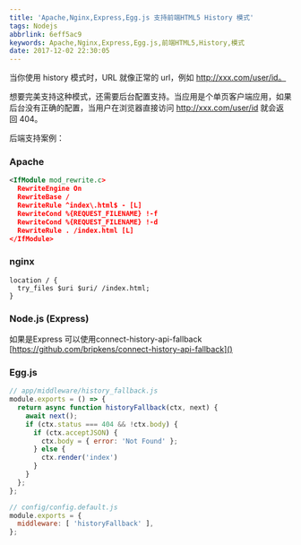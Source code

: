 ```yaml
---
title: 'Apache,Nginx,Express,Egg.js 支持前端HTML5 History 模式'
tags: Nodejs
abbrlink: 6eff5ac9
keywords: Apache,Nginx,Express,Egg.js,前端HTML5,History,模式
date: 2017-12-02 22:30:05
---
```

当你使用 history 模式时，URL 就像正常的 url，例如 http://xxx.com/user/id。

想要完美支持这种模式，还需要后台配置支持。当应用是个单页客户端应用，如果后台没有正确的配置，当用户在浏览器直接访问 http://xxx.com/user/id 就会返回 404。

后端支持案例：
### Apache
``` XML
<IfModule mod_rewrite.c>
  RewriteEngine On
  RewriteBase /
  RewriteRule ^index\.html$ - [L]
  RewriteCond %{REQUEST_FILENAME} !-f
  RewriteCond %{REQUEST_FILENAME} !-d
  RewriteRule . /index.html [L]
</IfModule>
```

### nginx
```
location / {
  try_files $uri $uri/ /index.html;
}
```

### Node.js (Express)
如果是Express 可以使用connect-history-api-fallback
[https://github.com/bripkens/connect-history-api-fallback]()


### Egg.js
```javascript
// app/middleware/history_fallback.js
module.exports = () => {
  return async function historyFallback(ctx, next) {
    await next();
    if (ctx.status === 404 && !ctx.body) {
      if (ctx.acceptJSON) {
        ctx.body = { error: 'Not Found' };
      } else {
        ctx.render('index')
      }
    }
  };
};
```

```javascript
// config/config.default.js
module.exports = {
  middleware: [ 'historyFallback' ],
};
```
